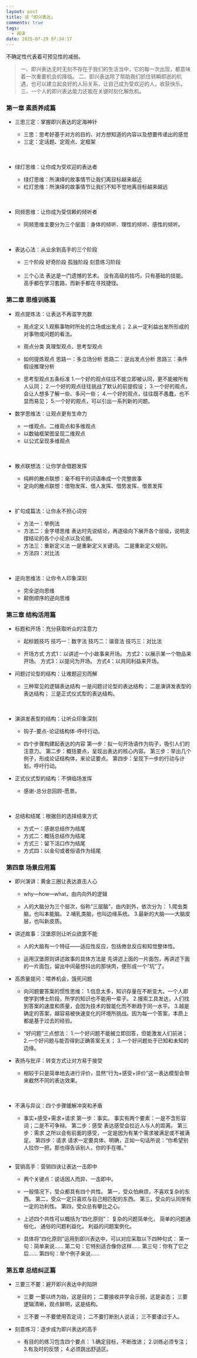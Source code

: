 ```yaml
---
layout: post
title: 读「即兴表达」
comments: true
tags:
  - 阅读
date: 2025-07-29 07:34:17
---
```

不确定性代表着可预见性的减弱。
<!--more-->

>一、即兴表达无时无刻不存在于我们的生活当中，它的每一次出现，都意味着一次重要机会的降临。
>二、即兴表达除了帮助我们抓住转瞬即逝的机遇，也可以建立起良好的人际关系，让自己成为受欢迎的人，收获快乐。
>三、一个人的即兴表达能力还能在关键时刻化解危机。

### 第一章 素质养成篇
  
  - 三思三定：掌握即兴表达的定海神针

    - 三思：思考好基于对方的目的、对方想知道的内容以及想要传递出的感觉
    - 三定：定话题、定观点、定框架
    <br/>
    <br/>
  - 绿灯思维：让你成为受欢迎的表达者

    - 绿灯思维：所演绎的故事情节让我们离目标越来越近
    - 红灯思维：所演绎的故事情节让我们不知不觉地离目标越来越远  
    <br/>
    <br/>
  - 同频思维：让你成为受信赖的倾听者

    - 同频思维主要分为三个层面：身体的倾听、理性的倾听、感性的倾听。  
    <br/>
    <br/>

  - 表达心法：从业余到高手的三个阶段
  
    - 三个阶段
      好奇阶段
      孤独阶段
      刻意练习阶段
      <br/>
      <br/>
    - 三个心法
      表达是一门遗憾的艺术。
      没有高级的技巧，只有基础的技能。
      高手都在学习套路，而新手都在寻找捷径。  

### 第二章 思维训练篇
    
  - 观点提炼法：让表达不再滥竽充数

    - 观点定义
      1.观察事物时所处的立场或出发点； 
      2.从一定利益出发所形成的对事物或问题的看法。

    - 观点分类
      真理型观点、思考型观点
    
    - 如何提炼观点
      思路一：多立场分析
      思路二：逆出发点分析
      思路三：条件假设推理分析
      
    - 思考型观点五条标准
      1.一个好的观点往往不能立即被认同，更不能被所有人认同；
      2.一个好的观点往往挑战了默认的前提假设；
      3.一个好的观点，会让人想多了解一些、多问一些；
      4.一个好的观点，往往既不愚蠢，也不显而易见；
      5.一个好的观点，可以引出一系列新的问题。
  
  - 数学思维法：让观点更有生命力

    - 一维观点、二维观点和多维观点
    - 以数轴框架图呈现二维观点
    - 以公式呈现多维观点
    <br/>
    <br/>
  - 散点联想法：让你学会借题发挥

    - 纯粹的散点联想：毫不相干的词语串成一个完整故事
    - 定向的散点联想：借物发挥、借人发挥、借势发挥、借景发挥
    <br/>
    <br/>
  - 扩句成篇法：让你永不担心词穷

    - 方法一：举例法
    - 方法二：金字塔思维
      表达时先说结论，再逐级向下展开各个层级，说明支撑结论的各个小论点以及论据。
    - 方法三：重新定义法
      一是重新定义关键词。
      二是重新定义规则。
    - 方法四：对比法
    <br/>
    <br/>
  - 逆向思维法：让你令人印象深刻

    - 完全逆向思维
    - 颠倒顺序的逆向思维

### 第三章 结构活用篇    

  - 标题和开场：充分获取听众的注意力

    - 起标题技巧
      技巧一：数字法
      技巧二：谐音法
      技巧三：对比法
    
    - 开场方式
      方式1：以讲述一个小故事来开场。
      方式2：以展示某一个物品来开场。
      方式3：以提问为开场。
      方式4：以共同利益来开场。
  
  - 问题讨论型的结构：让难题迎刃而解

    - 三种常见的逻辑表达结构
      一是问题讨论型的表达结构；
      二是演讲发表型的表达结构；
      三是正式仪式型的表达结构。
    <br/>
    <br/>
  - 演讲发表型的结构：让听众印象深刻
    
    - 钩子-要点-论证结构体-呼吁行动。

    - 四个步骤构建起表达的内容
      第一步：拟一句开场语作为钩子，吸引人们的注意力。
      第二步：概括要点，呈现出表达的核心内容。
      第三步：举出几个例子，形成论证结构体，来论证要点。
      第四步：呈现下一步的行动与计划，呼吁行动。

  - 正式仪式型的结构：不惧临场发挥
    
    - 感谢-总分总回顾-愿景。
    <br/>
    <br/>   
  - 总结和结尾：根据目的选择结束方式
    
    - 方式一：感谢总结作为结尾
    - 方式二：概括总结作为结尾
    - 方式三：留下活口作为结尾
    - 方式四：以金句或者俗语作为结尾

### 第四章 场景应用篇    

  - 即兴演讲：黄金三圈让表达直击人心

    - why—how—what，由内向外的逻辑

    - 人的大脑分为三个层次，俗称“三层脑”，由内到外，依次分为：
      1.爬虫类脑，也叫本能脑。
      2.哺乳类脑，也叫边缘系统。
      3.最新的大脑——大脑皮层，也叫新皮质。

  - 讲述故事：汉堡原则让听众欲罢不能

    - 人的大脑有一个特征——适应性反应，包括倦怠反应和知觉整体性。

    - 运用汉堡原则讲述故事的具体方法是
      先讲述上面的一片面包，再讲述下面的一片面包，留出中间最想抖出的那块肉，便形成一个“坑”了。
      
  - 高质量提问：喂养机会，饿死问题

    - 向问题要答案的惯性思维：
      1.信息太多，知识存量在不断变大。一个人即使学到博士阶段，所学的知识也不能用一辈子。
      2.搜索工具发达，人们找到答案的速度和质量，会因为技术的智能化而不断趋于同一水平。
      3.越是确定的答案，越容易被快速变化的环境所挑战。因为每一个答案，本质上都是基于过去的经验。

    - “好问题”三点想法：
      1.一个好问题不能被立即回答，但能激发人们前进；
      2.一个好问题与能否得到正确答案无关；
      3.一个好问题处于已知和未知的边缘。

  - 表扬与批评：转变方式让对方易于接受

    - 相较于只是简单地去进行评价，显然“行为+感受+评价”这一表达模型会带来截然不同的表达效果。
    <br/>
    <br/>
  - 不满与异议：四个步骤缓解冲突和矛盾

    - 事实+感受+需求+请求
      第一步：事实。
        事实有两个要素：一是不含形容词；二是不可争辩。
      第二步：感受
        表达感受会拉近人与人的距离。
      第三步：需求
        之所以会有前面的感受，一定是因为有某个需求被满足或不被满足。
      第四步：请求
        请求一定要具体、明确，正如一句话所说：“你希望别人拉你一把，那也得告诉别人，你的手在哪。”
      <br/>
      <br/>  
  - 营销高手：营销四诀让表达一击即中

    - 两个关键点：说话因人而异、一击即中。

    - 一般情况下，受众都具有四个共性。
      第一，受众怕麻烦，不喜欢复杂的东西。
      第二，受众一定只喜欢与自己相匹配的东西。
      第三，受众的认同带有一定的功利性。
      第四，受众总有攀比之心。
      
    - 上述四个共性可以概括为“四化原则”：
      复杂的问题简单化，
      简单的问题通俗化，
      通俗的问题利益化，
      利益的问题案例化。

    - 具体将“四化原则”运用到即兴表达中，可以对应采取以下四种句式：
      第一句：简单来说……
      第二句：它特别适合像你这样……
      第三句：你有了它之后……
      第四句：举个例子来说……

### 第五章 总结纠正篇    

  - 三要三不要：避开即兴表达中的陷阱
    
    - 三要
      一要以终为始，这是目的；
      二要接收并学会示弱，这是姿态；
      三要逻辑清晰，观点鲜明，这是结构。

    - 三不要
      一不要使用否定词；
      二不要打断别人说话；
      三不要诿过于人。

  - 刻意练习：逐步成为即兴表达的高手

    - 有目的的练习包含四个要点：
      1.确定目标，不断改进；
      2.训练必须专注；
      3.有及时的反馈；
      4.必须跳出舒适区。